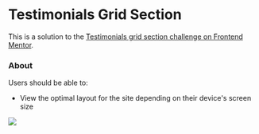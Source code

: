 # Testimonials Grid Section

This is a solution to the [Testimonials grid section challenge on Frontend Mentor](https://www.frontendmentor.io/challenges/testimonials-grid-section-Nnw6J7Un7). 

### About

Users should be able to:

- View the optimal layout for the site depending on their device's screen size

![](./screenshot.jpg)
